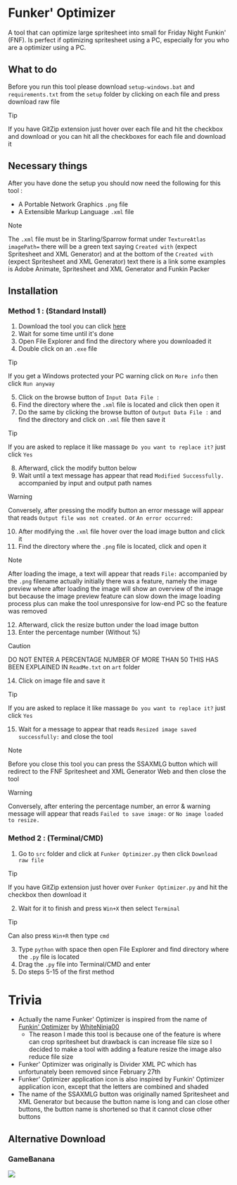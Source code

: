 # Funker' Optimizer
A tool that can optimize large spritesheet into small for Friday Night Funkin' (FNF). Is perfect if optimizing spritesheet using a PC, especially for you who are a optimizer using a PC.

## What to do
Before you run this tool please download `setup-windows.bat` and `requirements.txt` from the `setup` folder by clicking on each file and press download raw file
>[!TIP]
>If you have GitZip extension just hover over each file and hit the checkbox and download or you can hit all the checkboxes for each file and download it

## Necessary things
After you have done the setup you should now need the following for this tool :
* A Portable Network Graphics `.png` file
* A Extensible Markup Language `.xml` file
> [!NOTE]
> The `.xml` file must be in Starling/Sparrow format under `TextureAtlas imagePath=` there will be a green text saying `Created with` (expect Spritesheet and XML Generator) and at the bottom of the `Created with` (expect Spritesheet and XML Generator) text there is a link some examples is Adobe Animate, Spritesheet and XML Generator and Funkin Packer

## Installation
### Method 1 : (Standard Install)
1. Download the tool you can click [here](https://github.com/sirthegamercoder/Funker-Optimizer/releases)
2. Wait for some time until it's done
3. Open File Explorer and find the directory where you downloaded it
4. Double click on an `.exe` file
> [!TIP]
> If you get a Windows protected your PC warning click on `More info` then click `Run anyway`

5. Click on the browse button of `Input Data File :`
6. Find the directory where the `.xml` file is located and click then open it
7. Do the same by clicking the browse button of `Output Data File :` and find the directory and click on `.xml` file then save it
> [!TIP]
> If you are asked to replace it like massage `Do you want to replace it?` just click `Yes`

8. Afterward, click the modify button below
9. Wait until a text message has appear that read `Modified Successfully.` accompanied by input and output path names
> [!WARNING]
> Conversely, after pressing the modify button an error message will appear that reads `Output file was not created.` or `An error occurred:`

10. After modifying the `.xml` file hover over the load image button and click it
11. Find the directory where the `.png` file is located, click and open it
> [!NOTE]
> After loading the image, a text will appear that reads `File:` accompanied by the `.png` filename actually initially there was a feature, namely the image preview where after loading the image will show an overview of the image but because the image preview feature can slow down the image loading process plus can make the tool unresponsive for low-end PC so the feature was removed

12. Afterward, click the resize button under the load image button
13. Enter the percentage number (Without %)
> [!CAUTION]
> DO NOT ENTER A PERCENTAGE NUMBER OF MORE THAN 50 THIS HAS BEEN EXPLAINED IN `ReadMe.txt` on `art` folder

14. Click on image file and save it
> [!TIP]
> If you are asked to replace it like massage `Do you want to replace it?` just click `Yes`

15. Wait for a message to appear that reads `Resized image saved successfully:` and close the tool
> [!NOTE]
> Before you close this tool you can press the SSAXMLG button which will redirect to the FNF Spritesheet and XML Generator Web and then close the tool

> [!WARNING]
> Conversely, after entering the percentage number, an error & warning message will appear that reads `Failed to save image:` or `No image loaded to resize.`

### Method 2 : (Terminal/CMD)
1. Go to `src` folder and click at `Funker Optimizer.py` then click `Download raw file`
> [!TIP]
> If you have GitZip extension just hover over `Funker Optimizer.py` and hit the checkbox then download it

2. Wait for it to finish and press `Win+X` then select `Terminal`
> [!TIP]
> Can also press `Win+R` then type `cmd`

3. Type `python` with space then open File Explorer and find directory where the `.py` file is located
4. Drag the `.py` file into Terminal/CMD and enter
5. Do steps 5-15 of the first method

# Trivia
- Actually the name Funker' Optimizer is inspired from the name of [Funkin' Optimizer](https://github.com/WhiteNinja00/Funkin-Optimizer) by [WhiteNinja00](https://github.com/WhiteNinja00)
  - The reason I made this tool is because one of the feature is where can crop spritesheet but drawback is can increase file size so I decided to make a tool with adding a feature resize the image also reduce file size
- Funker' Optimizer was originally is Divider XML PC which has unfortunately been removed since February 27th
- Funker' Optimizer application icon is also inspired by Funkin' Optimizer application icon, except that the letters are combined and shaded
- The name of the SSAXMLG button was originally named Spritesheet and XML Generator but because the button name is long and can close other buttons, the button name is shortened so that it cannot close other buttons

## Alternative Download
### GameBanana

<a href="https://gamebanana.com/tools/19963"><img src="https://images.gamebanana.com/img/embeddables/Tool_19963_large.jpg?1749284562"/></a>
